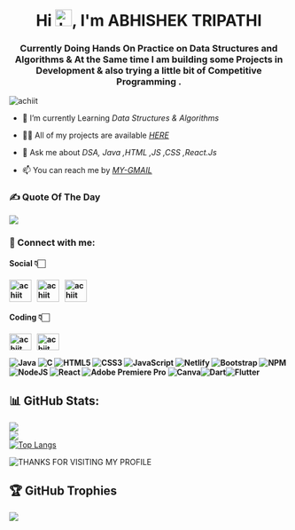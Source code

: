 <h1 align="center">Hi <img src="https://github.com/TheDudeThatCode/TheDudeThatCode/blob/master/Assets/Hi.gif?raw=true" alt="handWaving" height="30" width="30" />, I'm ABHISHEK TRIPATHI </h1>
<h3 align="center">Currently Doing Hands On Practice on Data Structures and Algorithms & At the Same time I am building some Projects in  Development & also trying a little bit of Competitive Programming .</h3>
<p align="left"> <img src="https://komarev.com/ghpvc/?username=achiit&label=Profile%20views&color=0e75b6&style=flat" alt="achiit" /> </p>

- 🔭 I’m currently Learning *Data Structures & Algorithms*

- 👨‍💻 All of my projects are available [*HERE*](https://github.com/abhitripathi25)

- 💬 Ask me about *DSA, Java ,HTML ,JS ,CSS ,React.Js*

- 📫 You can reach me by [*MY-GMAIL*](mailto:achihsingh@gmail.com)

<h3 align="left">✍️ Quote Of The Day</h3>

![](https://quotes-github-readme.vercel.app/api?type=horizontal&theme=merko)

<h3 align="left">📩 Connect with me:</h3>
<p align="left">
<h4>Social 👇🏻<h4/>
<a href="mailto:achihsingh@gmail.com" target="blank"><img align="center" src="https://cdn4.iconfinder.com/data/icons/social-media-logos-6/512/112-gmail_email_mail-512.png" alt="achiit" height="40" width="40" /></a>&nbsp;&nbsp;
<a href="https://www.linkedin.com/in/achintya-singh-273663220" target="blank"><img align="center" src="https://raw.githubusercontent.com/rahuldkjain/github-profile-readme-generator/master/src/images/icons/Social/linked-in-alt.svg" alt="achiit" height="40" width="40" /></a>&nbsp;&nbsp;
<a href="https://twitter.com/achiit" target="blank"><img align="center" src="https://www.pngkey.com/png/full/2-27646_twitter-logo-png-transparent-background-logo-twitter-png.png" alt="achiit" height="40" width="40" /></a><br>
<h4>Coding 👇🏻<h4/>
<a href="https://leetcode.com/tenctacion23/" target="blank"><img align="center" src="https://styles.redditmedia.com/t5_3mlga/styles/communityIcon_81fgdqfsnbw91.png?width=256&v=enabled&s=79128417a0d6729eecb74278fa367b6de10e33db" alt="achiit" height="30" width="40" /></a>&nbsp;&nbsp;
<a href="https://auth.geeksforgeeks.org/user/tenctacion23/" target="blank"><img align="center" src="https://raw.githubusercontent.com/rahuldkjain/github-profile-readme-generator/master/src/images/icons/Social/geeks-for-geeks.svg" alt="achiit" height="30" width="40" /></a>
</p>

![Java](https://img.shields.io/badge/java-%23ED8B00.svg?style=for-the-badge&logo=java&logoColor=white) ![C](https://img.shields.io/badge/c-%2300599C.svg?style=for-the-badge&logo=c&logoColor=white) ![HTML5](https://img.shields.io/badge/html5-%23E34F26.svg?style=for-the-badge&logo=html5&logoColor=white) ![CSS3](https://img.shields.io/badge/css3-%231572B6.svg?style=for-the-badge&logo=css3&logoColor=white) ![JavaScript](https://img.shields.io/badge/javascript-%23323330.svg?style=for-the-badge&logo=javascript&logoColor=%23F7DF1E) ![Netlify](https://img.shields.io/badge/netlify-%23000000.svg?style=for-the-badge&logo=netlify&logoColor=#00C7B7) ![Bootstrap](https://img.shields.io/badge/bootstrap-%23563D7C.svg?style=for-the-badge&logo=bootstrap&logoColor=white) ![NPM](https://img.shields.io/badge/NPM-%23000000.svg?style=for-the-badge&logo=npm&logoColor=white) ![NodeJS](https://img.shields.io/badge/node.js-6DA55F?style=for-the-badge&logo=node.js&logoColor=white) ![React](https://img.shields.io/badge/react-%2320232a.svg?style=for-the-badge&logo=react&logoColor=%2361DAFB) ![Adobe Premiere Pro](https://img.shields.io/badge/Adobe%20Premiere%20Pro-9999FF.svg?style=for-the-badge&logo=Adobe%20Premiere%20Pro&logoColor=white) ![Canva](https://img.shields.io/badge/Canva-%2300C4CC.svg?style=for-the-badge&logo=Canva&logoColor=white)![Dart](https://img.shields.io/badge/dart-%23323330.svg?style=for-the-badge&logo=dart&logoColor=%23F7DF1E)![Flutter](https://img.shields.io/badge/flutter-%23323330.svg?style=for-the-badge&logo=flutter&logoColor=white)

<!-- <p><img align="left" src="https://github-readme-stats.vercel.app/api/top-langs?username=achiit&theme=gotham&show_icons=true&locale=en&layout=compact" alt="achiit" /></p> -->

## 📊 GitHub Stats:
![](https://github-readme-stats.vercel.app/api?username=achiit&theme=gotham&hide_border=false&include_all_commits=true&count_private=true)<br/>
![](https://github-readme-streak-stats.herokuapp.com/?user=achiit&theme=gotham&hide_border=false)<br/>
[![Top Langs](https://github-readme-stats.vercel.app/api/top-langs/?username=achiit&theme=gotham)](https://github.com/achiit/github-readme-stats)
<!-- <p>&nbsp;<img align="center" src="https://github-readme-stats.vercel.app/api?username=achiit&show_icons=true&locale=en" alt="achiit" /></p> -->
![THANKS FOR VISITING MY PROFILE](https://raw.githubusercontent.com/BrunnerLivio/brunnerlivio/master/images/marquee.svg)

## 🏆 GitHub Trophies
![](https://github-profile-trophy.vercel.app/?username=achiit&theme=apprentice&no-frame=false&no-bg=true&margin-w=4)
